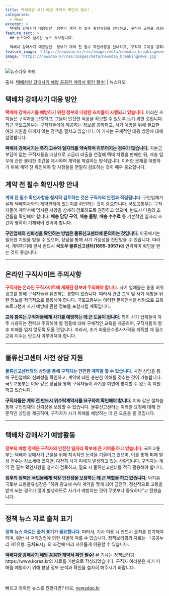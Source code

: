 ```yaml
---
title: 택배차량 사기 예방 계약서 확인이 필수!
categories:
  - News
excerpt: >
  택배차 강매사기 대응방안  정부가 계약 전 필수 확인사항을 안내하고, 구직자 교육을 강화하며, 물류신고센터 …
feature_text: >
  ## 뉴스다오 실시간 뉴스 속보입니다.

  택배차 강매사기 대응방안  정부가 계약 전 필수 확인사항을 안내하고, 구직자 교육을 강화하며, 물류신고센터 …
feature_image: 'https://newsdao.kr/res/images/meta/newsdao_breakingnews.jpg'
image: 'https://newsdao.kr/res/images/meta/newsdao_breakingnews.jpg'
---
```


![뉴스다오 속보](https://newsdao.kr/res/images/meta/newsdao_breakingnews.jpg)

<p>출처: <a href="https://newsdao.kr/4363" rel="dofollow">택배차량 강매사기 예방 꼼꼼한 계약서 확인 필수!</a> | 뉴스다오</p>

<h2 data-ke-size="size26">택배차 강매사기 대응 방안</h2>

<p data-ke-size="size16"><b><span style="color: #ee2323;">택배차 강매사기를 예방하기 위한 정부의 다양한 조치들이 시행되고 있습니다.</span></b> 이러한 조치들은 구직자를 보호하고, 그들이 안전한 직장을 확보할 수 있도록 돕기 위한 것입니다. 최근 국토교통부는 구직자들에게 제공하는 정보를 강화하고, 사기 예방을 위해 필요한 여러 지원을 아끼지 않는 정책을 펼치고 있습니다. 이 기사는 구체적인 대응 방안에 대해 설명합니다.</p>

<p data-ke-size="size16"><b><span style="background-color: #21538527;">택배차 강매사기는 특히 고수익 일자리를 약속하며 이루어지는 경우가 많습니다.</span></b> 자본금 부담이 없는 구직자들을 대상으로 고금리 대출을 연결해 택배 차량을 판매한 뒤, 배송 업무에 관한 불리한 조건을 제시하며 계약을 체결하는 방식입니다. 이러한 문제를 예방하기 위해 계약 전 확인해야 할 사항들을 면밀히 검토하는 것이 매우 중요합니다.</p>

<h2 data-ke-size="size26">계약 전 필수 확인사항 안내</h2>

<p data-ke-size="size16"><b><span style="color: #1a5490;">계약 전 필수 확인사항을 철저히 검토하는 것은 구직자의 안전과 직결됩니다.</span></b> 구인업체가 실제 택배회사와의 계약관계에 있는지를 확인하는 것이 중요합니다. 국토교통부는 구직자들이 계약서에 명시된 사항을 상세히 검토하도록 권장하고 있으며, 반드시 다음의 조건들을 확인해야 합니다: <b>배송 담당 구역</b>, <b>배송 물량</b>, <b>배송 수수료</b> 등 기본적인 일자리 조건이 명확히 기재되어 있어야 합니다.</p>

<p data-ke-size="size16"><b><span style="background-color: #21538527;">구인업체의 신뢰성을 확인하는 방법은 물류신고센터에 문의하는 것입니다.</span></b> 이곳에서는 필요한 지원을 받을 수 있으며, 상담을 통해 사기 가능성을 진단받을 수 있습니다. 따라서, 계약하기에 앞서 반드시 <b>국토부 물류신고센터(1855-3957)</b>에 연락하여 확인을 받는 것이 좋습니다.</p>

<hr>

<h2 data-ke-size="size26">온라인 구직사이트 주의사항</h2>

<p data-ke-size="size16"><b><span style="color: #ee2323;">구직자는 온라인 구직사이트에 게재된 정보에 주의해야 합니다.</span></b> 사기 업체들은 종종 허위 광고를 통해 구직자들을 유인하는 경향이 있습니다. 따라서 관련 교육 및 사기 예방을 위한 정보를 적극적으로 활용해야 합니다. 국토교통부는 이러한 문제인식을 바탕으로 교육 프로그램에 사기 예방에 관한 정보를 포함시킬 계획입니다.</p>

<p data-ke-size="size16"><b><span style="background-color: #21538527;">교육 참여는 구직자들에게 사기를 예방하는 데 큰 도움이 됩니다.</span></b> 특히 사기 업체들이 자주 사용하는 전략과 주의해야 할 점들에 대해 구체적인 교육을 제공하여, 구직자들이 향후 피해를 입지 않도록 도울 것입니다. 따라서, 초기 화물운수종사자격을 취득할 때 필수 교육 이수는 반드시 이루어져야 합니다.</p>

<hr>

<h2 data-ke-size="size26">물류신고센터 사전 상담 지원</h2>

<p data-ke-size="size16"><b><span style="color: #1a5490;">물류신고센터와의 상담을 통해 구직자는 안전한 계약을 할 수 있습니다.</span></b> 사전 상담을 통해 구인업체의 신뢰성을 확인하고, 계약에 대한 충분한 이해를 갖추는 것이 가능합니다. 국토교통부는 이와 같은 상담을 통해 구직자들이 사기를 미연에 방지할 수 있도록 지원하고 있습니다.</p>

<p data-ke-size="size16"><b><span style="background-color: #21538527;">구직자들은 계약 전 반드시 위수탁계약서를 요구하여 확인해야 합니다.</span></b> 이와 같은 절차를 통해 구인업체의 신뢰성을 보장할 수 있습니다. 물류신고센터는 이러한 요청에 대해 전문적인 상담을 제공하며, 구직자가 사기 피해를 예방하는 데 큰 도움을 줄 것입니다.</p>

<hr>

<h2 data-ke-size="size26">택배차 강매사기 예방활동</h2>

<p data-ke-size="size16"><b><span style="color: #ee2323;">정부의 예방 정책은 구직자의 안전한 일자리 확보에 큰 기여를 하고 있습니다.</span></b> 국토교통부는 택배차 강매사기 근절을 위해 지속적인 노력을 기울이고 있으며, 이를 통해 피해 발생 건수는 감소세에 있지만, 여전히 사기 피해가 발생하고 있는 상황입니다. 구직자는 계약 전 필수 확인사항을 철저히 검토하고, 필요 시 물류신고센터를 적극 활용해야 합니다.</p>

<p data-ke-size="size16"><b><span style="background-color: #21538527;">정부의 정책은 국민들에게 직장 안전성을 보장하는 데 큰 역할을 하고 있습니다.</span></b> 박지홍 국토부 교통물류실장은 "허위 광고에 속아 계약을 맺게 되어 금전적, 정신적으로 고통을 받게 되는 경우가 많이 발생하므로 사기가 예방하는 것이 무엇보다 중요하다"고 전했습니다.</p>

<hr>

<h2 data-ke-size="size26">정책 뉴스 자료 출처 표기</h2>

<p data-ke-size="size16"><b><span style="color: #1a5490;">정책 뉴스 자료는 출처 표기가 필요합니다.</span></b> 따라서, 기사 이용 시 반드시 출처를 표기해야 하며, 위반 시 저작권법에 의한 처벌이 따를 수 있습니다. 정책브리핑의 자료는 「공공누리 제1유형: 출처표시」의 조건에 따라 자유롭게 이용할 수 있습니다.</p>

<p data-ke-size="size16"><b><span style="background-color: #21538527;"><a href="https://newsdao.kr/4363"><b>택배차량 강매사기 예방 꼼꼼한 계약서 확인 필수!</b></a></span></b> 본 기사는 정책브리핑 https://www.korea.kr의 자료를 기반으로 작성되었습니다. 구직자 여러분은 사기 피해를 예방하기 위해 항상 정보 분석과 확인을 철저히 해주시기 바랍니다.</p>

<p data-ke-size="size16">&nbsp;</p> 

빠르고 정확한 뉴스를 원한다면? 바로, <a href="https://newsdao.kr" rel="dofollow">newsdao.kr</a>


